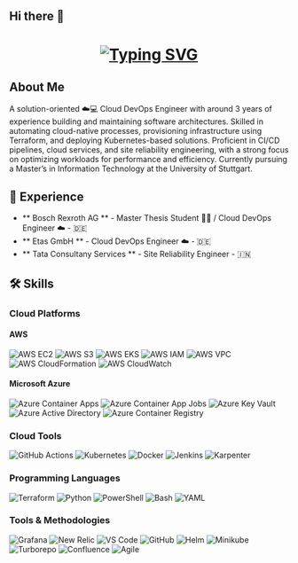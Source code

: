 ## Hi there 👋

<h1 align="center">
<a href="https://git.io/typing-svg"><img src="https://readme-typing-svg.demolab.com?font=Space+Grotesk&weight=600&size=30&duration=4500&pause=1000&color=CFCBFF&center=true&vCenter=true&width=435&lines=I'm+Ananth+Mahesh+Kashyap" alt="Typing SVG" /></a>
</h1>

## About Me
A solution-oriented ☁️💻 Cloud DevOps Engineer with around 3 years of experience building and maintaining software
architectures. Skilled in automating cloud-native processes, provisioning infrastructure using Terraform, and
deploying Kubernetes-based solutions. Proficient in CI/CD pipelines, cloud services, and site reliability
engineering, with a strong focus on optimizing workloads for performance and efficiency. Currently pursuing a
Master’s in Information Technology at the University of Stuttgart.

## 💼 Experience
- ** Bosch Rexroth AG ** - Master Thesis Student 👨‍🎓 / Cloud DevOps Engineer ☁️ - 🇩🇪
- ** Etas GmbH ** - Cloud DevOps Engineer ☁️ - 🇩🇪
- ** Tata Consultany Services ** - Site Reliability Engineer - 🇮🇳

## 🛠️ Skills

### Cloud Platforms
#### AWS
![AWS EC2](https://img.shields.io/badge/AWS_EC2-FF9900?style=for-the-badge&logo=amazon-aws&logoColor=white)
![AWS S3](https://img.shields.io/badge/AWS_S3-569A31?style=for-the-badge&logo=amazon-s3&logoColor=white)
![AWS EKS](https://img.shields.io/badge/AWS_EKS-326CE5?style=for-the-badge&logo=amazon-eks&logoColor=white)
![AWS IAM](https://img.shields.io/badge/AWS_IAM-FF9900?style=for-the-badge&logo=amazon-aws&logoColor=white)
![AWS VPC](https://img.shields.io/badge/AWS_VPC-0A0A0A?style=for-the-badge&logo=amazon-aws&logoColor=white)
![AWS CloudFormation](https://img.shields.io/badge/AWS_CloudFormation-0052CC?style=for-the-badge&logo=amazon-aws&logoColor=white)
![AWS CloudWatch](https://img.shields.io/badge/AWS_CloudWatch-FF9900?style=for-the-badge&logo=amazon-cloudwatch&logoColor=white)

#### Microsoft Azure
![Azure Container Apps](https://img.shields.io/badge/Azure_Container_Apps-0078D4?style=for-the-badge&logo=microsoft-azure&logoColor=white)
![Azure Container App Jobs](https://img.shields.io/badge/Azure_Container_Job-0078D4?style=for-the-badge&logo=microsoft-azure&logoColor=white)
![Azure Key Vault](https://img.shields.io/badge/Azure_Key_Vault-0078D4?style=for-the-badge&logo=microsoft-azure-keyvault&logoColor=white)
![Azure Active Directory](https://img.shields.io/badge/Azure_Active_Directory-0078D4?style=for-the-badge&logo=microsoft-azure-active-directory&logoColor=white)
![Azure Container Registry](https://img.shields.io/badge/Azure_Container_Registry-0078D4?style=for-the-badge&logo=microsoft-azure-container-registry&logoColor=white)

### Cloud Tools
![GitHub Actions](https://img.shields.io/badge/GitHub_Actions-2088FF?style=for-the-badge&logo=github-actions&logoColor=white)
![Kubernetes](https://img.shields.io/badge/Kubernetes-326CE5?style=for-the-badge&logo=kubernetes&logoColor=white)
![Docker](https://img.shields.io/badge/Docker-2496ED?style=for-the-badge&logo=docker&logoColor=white)
![Jenkins](https://img.shields.io/badge/Jenkins-D24939?style=for-the-badge&logo=jenkins&logoColor=white)
![Karpenter](https://img.shields.io/badge/Karpenter-Autoscaling-blueviolet?style=for-the-badge&logo=kubernetes&logoColor=white)

### Programming Languages
![Terraform](https://img.shields.io/badge/Terraform-623CE4?style=for-the-badge&logo=terraform&logoColor=white)
![Python](https://img.shields.io/badge/Python_(Basics)-3776AB?style=for-the-badge&logo=python&logoColor=white)
![PowerShell](https://img.shields.io/badge/PowerShell-5391FE?style=for-the-badge&logo=powershell&logoColor=white)
![Bash](https://img.shields.io/badge/Bash_(Basic)-4EAA25?style=for-the-badge&logo=gnubash&logoColor=white)
![YAML](https://img.shields.io/badge/YAML-000000?style=for-the-badge&logo=yaml&logoColor=white)

### Tools & Methodologies
![Grafana](https://img.shields.io/badge/Grafana-Monitoring-F46800?style=for-the-badge&logo=grafana&logoColor=white)
![New Relic](https://img.shields.io/badge/New_Relic-008C99?style=for-the-badge&logo=newrelic&logoColor=white)
![VS Code](https://img.shields.io/badge/VS_Code-007ACC?style=for-the-badge&logo=visual-studio-code&logoColor=white)
![GitHub](https://img.shields.io/badge/GitHub-181717?style=for-the-badge&logo=github&logoColor=white)
![Helm](https://img.shields.io/badge/Helm-0F1689?style=for-the-badge&logo=helm&logoColor=white)
![Minikube](https://img.shields.io/badge/Minikube-K8s_Local-E35A00?style=for-the-badge&logo=kubernetes&logoColor=white)
![Turborepo](https://img.shields.io/badge/Turborepo-Monorepo-5A29E4?style=for-the-badge&logo=turbo&logoColor=white)
![Confluence](https://img.shields.io/badge/Confluence-172B4D?style=for-the-badge&logo=confluence&logoColor=white)
![Agile](https://img.shields.io/badge/Agile-Methodology-%F0%9F%92%AA?style=for-the-badge&color=28a745)

